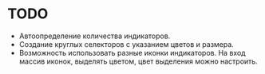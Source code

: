 # TODO

* Автоопределение количества индикаторов.
* Создание круглых селекторов с указанием цветов и размера.
* Возможность использовать разные иконки индикаторов. На вход массив иконок, выделять цветом, цвет выделения можно настроить.